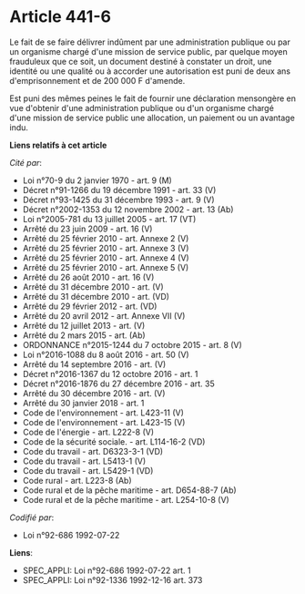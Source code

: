 # Article 441-6

Le fait de se faire délivrer indûment par une administration publique ou par un organisme chargé d'une mission de service
public, par quelque moyen frauduleux que ce soit, un document destiné à constater un droit, une identité ou une qualité ou à
accorder une autorisation est puni de deux ans d'emprisonnement et de 200 000 F d'amende.

Est puni des mêmes peines le fait de fournir une déclaration mensongère en vue d'obtenir d'une administration publique ou
d'un organisme chargé d'une mission de service public une allocation, un paiement ou un avantage indu.

**Liens relatifs à cet article**

_Cité par_:

  - Loi n°70-9 du 2 janvier 1970 - art. 9 (M)
  - Décret n°91-1266 du 19 décembre 1991 - art. 33 (V)
  - Décret n°93-1425 du 31 décembre 1993 - art. 9 (V)
  - Décret n°2002-1353 du 12 novembre 2002 - art. 13 (Ab)
  - Loi n°2005-781 du 13 juillet 2005 - art. 17 (VT)
  - Arrêté du 23 juin 2009 - art. 16 (V)
  - Arrêté du 25 février 2010 - art. Annexe 2 (V)
  - Arrêté du 25 février 2010 - art. Annexe 3 (V)
  - Arrêté du 25 février 2010 - art. Annexe 4 (V)
  - Arrêté du 25 février 2010 - art. Annexe 5 (V)
  - Arrêté du 26 août 2010 - art. 16 (V)
  - Arrêté du 31 décembre 2010 - art. (V)
  - Arrêté du 31 décembre 2010 - art. (VD)
  - Arrêté du 29 février 2012 - art. (VD)
  - Arrêté du 20 avril 2012 - art. Annexe VII (V)
  - Arrêté du 12 juillet 2013 - art. (V)
  - Arrêté du 2 mars 2015 - art. (Ab)
  - ORDONNANCE n°2015-1244 du 7 octobre 2015 - art. 8 (V)
  - Loi n°2016-1088 du 8 août 2016 - art. 50 (V)
  - Arrêté du 14 septembre 2016 - art. (V)
  - Décret n°2016-1367 du 12 octobre 2016 - art. 1
  - Décret n°2016-1876 du 27 décembre 2016 - art. 35
  - Arrêté du 30 décembre 2016 - art. (V)
  - Arrêté du 30 janvier 2018 - art. 1
  - Code de l'environnement - art. L423-11 (V)
  - Code de l'environnement - art. L423-15 (V)
  - Code de l'énergie - art. L222-8 (V)
  - Code de la sécurité sociale. - art. L114-16-2 (VD)
  - Code du travail - art. D6323-3-1 (VD)
  - Code du travail - art. L5413-1 (V)
  - Code du travail - art. L5429-1 (VD)
  - Code rural - art. L223-8 (Ab)
  - Code rural et de la pêche maritime - art. D654-88-7 (Ab)
  - Code rural et de la pêche maritime - art. L254-10-8 (V)

_Codifié par_:

  - Loi n°92-686 1992-07-22

**Liens**:

  - SPEC_APPLI: Loi n°92-686 1992-07-22 art. 1
  - SPEC_APPLI: Loi n°92-1336 1992-12-16 art. 373
